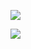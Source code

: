 <img src="https://img.shields.io/badge/Javascript-F7DF1E?style=flat-square&logo=Javascript&logoColor=white"/></a>

<img src="https://img.shields.io/badge/Spring-6DB33F?style=flat-square&logo=Spring&logoColor=white"/></a>

